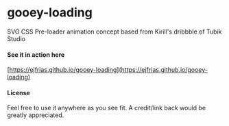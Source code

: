 # gooey-loading
SVG CSS Pre-loader animation concept based from Kirill's dribbble of Tubik Studio

#### See it in action here
[https://ejfrias.github.io/gooey-loading](https://ejfrias.github.io/gooey-loading)

#### License
Feel free to use it anywhere as you see fit. A credit/link back would be greatly appreciated.
